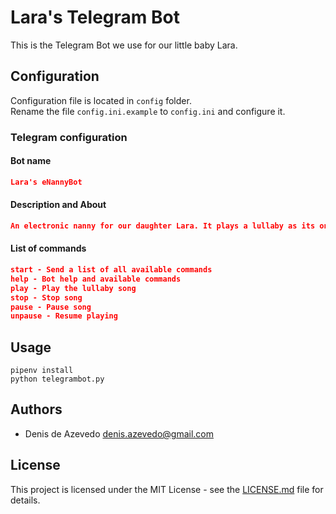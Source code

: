# Lara's Telegram Bot

This is the Telegram Bot we use for our little baby Lara.

## Configuration

Configuration file is located in `config` folder.  
Rename the file `config.ini.example` to `config.ini` and configure it.

### Telegram configuration

#### Bot name

```json
Lara's eNannyBot
```

#### Description and About

```json
An electronic nanny for our daughter Lara. It plays a lullaby as its only feature so far.
```

#### List of commands

```json
start - Send a list of all available commands
help - Bot help and available commands
play - Play the lullaby song
stop - Stop song
pause - Pause song
unpause - Resume playing
```

## Usage

```shell
pipenv install
python telegrambot.py
```

## Authors

- Denis de Azevedo <denis.azevedo@gmail.com>

## License

This project is licensed under the MIT License - see the [LICENSE.md](LICENSE.md) file for details.
